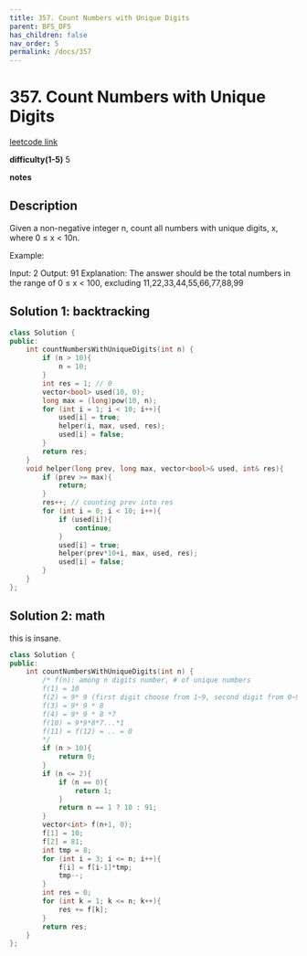 ```yaml
---
title: 357. Count Numbers with Unique Digits
parent: BFS_DFS
has_children: false
nav_order: 5
permalink: /docs/357
---
```

# 357. Count Numbers with Unique Digits
[leetcode link](https://leetcode.com/problems/count-numbers-with-unique-digits/)

**difficulty(1-5)** 
5

**notes**

## Description
Given a non-negative integer n, count all numbers with unique digits, x, where 0 ≤ x < 10n.

Example:

Input: 2
Output: 91 
Explanation: The answer should be the total numbers in the range of 0 ≤ x < 100, 
             excluding 11,22,33,44,55,66,77,88,99

## Solution 1: backtracking

```c++
class Solution {
public:
    int countNumbersWithUniqueDigits(int n) {
        if (n > 10){
            n = 10;
        }
        int res = 1; // 0
        vector<bool> used(10, 0);
        long max = (long)pow(10, n);
        for (int i = 1; i < 10; i++){
            used[i] = true;
            helper(i, max, used, res);
            used[i] = false;
        }
        return res;        
    }
    void helper(long prev, long max, vector<bool>& used, int& res){
        if (prev >= max){
            return;
        }
        res++; // counting prev into res
        for (int i = 0; i < 10; i++){
            if (used[i]){
                continue;
            }
            used[i] = true;
            helper(prev*10+i, max, used, res);
            used[i] = false;
        }
    }
};
```

## Solution 2: math
this is insane.

```c++
class Solution {
public:
    int countNumbersWithUniqueDigits(int n) {
        /* f(n): among n digits number, # of unique numbers
        f(1) = 10
        f(2) = 9* 9 (first digit choose from 1~9, second digit from 0~9 -1 = 9)
        f(3) = 9* 9 * 8
        f(4) = 9* 9 * 8 *7
        f(10) = 9*9*8*7...*1
        f(11) = f(12) = .. = 0
        */
        if (n > 10){
            return 0;
        }
        if (n <= 2){
            if (n == 0){
                return 1;
            }
            return n == 1 ? 10 : 91;
        }
        vector<int> f(n+1, 0);
        f[1] = 10;
        f[2] = 81;
        int tmp = 8;
        for (int i = 3; i <= n; i++){
            f[i] = f[i-1]*tmp;
            tmp--;
        }
        int res = 0;
        for (int k = 1; k <= n; k++){
            res += f[k];
        }
        return res;
    }
};
```

<!-- 
Blue label
{: .label .label-blue }

Stable
{: .label .label-green }

New release
{: .label .label-purple }

Coming soon
{: .label .label-yellow }

Deprecated
{: .label .label-red } -->

